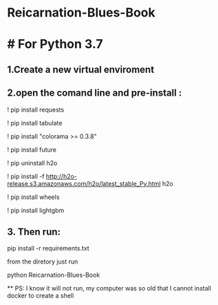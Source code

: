 # Reicarnation-Blues-Book


# # For Python 3.7  

## 1.Create a new virtual enviroment 

## 2.open the comand line and pre-install : 

! pip install requests

! pip install tabulate

! pip install "colorama >= 0.3.8"

! pip install future  

! pip uninstall h2o

! pip install -f http://h2o-release.s3.amazonaws.com/h2o/latest_stable_Py.html h2o

! pip install wheels 

! pip install lightgbm 


## 3. Then run: 

pip install -r requirements.txt 

from the diretory just run 

python Reicarnation-Blues-Book 

** PS: I know it will not run, my computer was so old that I cannot install docker to create a shell 

